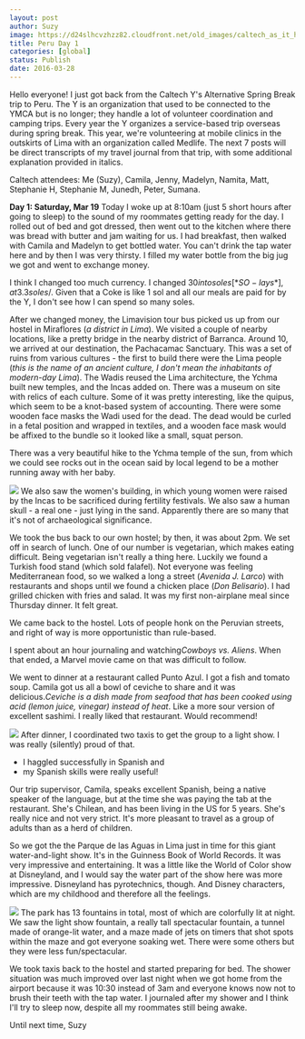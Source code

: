 ```yaml
---
layout: post
author: Suzy
image: https://d24slhcvzhzz82.cloudfront.net/old_images/caltech_as_it_happens/6a0105349b8251970b01b7c82aacf5970b.jpg
title: Peru Day 1
categories: [global]
status: Publish
date: 2016-03-28
---
```


Hello everyone!
I just got back from the Caltech Y's Alternative Spring Break trip to Peru. The Y is an organization that used to be connected to the YMCA but is no longer; they handle a lot of volunteer coordination and camping trips. Every year the Y organizes a service-based trip overseas during spring break. This year, we're volunteering at mobile clinics in the outskirts of Lima with an organization called Medlife. The next 7 posts will be direct transcripts of my travel journal from that trip, with some additional explanation provided in italics.

Caltech attendees: Me (Suzy), Camila, Jenny, Madelyn, Namita, Matt, Stephanie H, Stephanie M, Junedh, Peter, Sumana.

**Day 1: Saturday, Mar 19**
Today I woke up at 8:10am (just 5 short hours after going to sleep) to the sound of my roommates getting ready for the day. I rolled out of bed and got dressed, then went out to the kitchen where there was bread with butter and jam waiting for us. I had breakfast, then walked with Camila and Madelyn to get bottled water. You can't drink the tap water here and by then I was very thirsty. I filled my water bottle from the big jug we got and went to exchange money.

I think I changed too much currency. I changed $30 into soles [*SO-lays*], at 3.3 soles/$. Given that a Coke is like 1 sol and all our meals are paid for by the Y, I don't see how I can spend so many soles.

After we changed money, the Limavision tour bus picked us up from our hostel in Miraflores (*a district in Lima*). We visited a couple of nearby locations, like a pretty bridge in the nearby district of Barranca. Around 10, we arrived at our destination, the Pachacamac Sanctuary. This was a set of ruins from various cultures - the first to build there were the Lima people (*this is the name of an ancient culture, I don't mean the inhabitants of modern-day Lima*). The Wadis reused the Lima architecture, the Ychma built new temples, and the Incas added on. There was a museum on site with relics of each culture. Some of it was pretty interesting, like the quipus, which seem to be a knot-based system of accounting. There were some wooden face masks the Wadi used for the dead. The dead would be curled in a fetal position and wrapped in textiles, and a wooden face mask would be affixed to the bundle so it looked like a small, squat person.

There was a very beautiful hike to the Ychma temple of the sun, from which we could see rocks out in the ocean said by local legend to be a mother running away with her baby.


![](https://d24slhcvzhzz82.cloudfront.net/old_images/caltech_as_it_happens/6a0105349b8251970b01b7c82aad06970b.jpg)
We also saw the women's building, in which young women were raised by the Incas to be sacrificed during fertility festivals. We also saw a human skull - a real one - just lying in the sand. Apparently there are so many that it's not of archaeological significance.

We took the bus back to our own hostel; by then, it was about 2pm. We set off in search of lunch. One of our number is vegetarian, which makes eating difficult. Being vegetarian isn't really a thing here. Luckily we found a Turkish food stand (which sold falafel). Not everyone was feeling Mediterranean food, so we walked a long a street (*Avenida J. Larco*) with restaurants and shops until we found a chicken place (*Don Belisario*). I had grilled chicken with fries and salad. It was my first non-airplane meal since Thursday dinner. It felt great.

We came back to the hostel. Lots of people honk on the Peruvian streets, and right of way is more opportunistic than rule-based.

I spent about an hour journaling and watching*Cowboys vs. Aliens*. When that ended, a Marvel movie came on that was difficult to follow.

We went to dinner at a restaurant called Punto Azul. I got a fish and tomato soup. Camila got us all a bowl of ceviche to share and it was delicious.*Ceviche is a dish made from seafood that has been cooked using acid (lemon juice, vinegar) instead of heat*. Like a more sour version of excellent sashimi. I really liked that restaurant. Would recommend!


![](https://d24slhcvzhzz82.cloudfront.net/old_images/caltech_as_it_happens/6a0105349b8251970b01b8d1b52171970c.jpg)
After dinner, I coordinated two taxis to get the group to a light show. I was really (silently) proud of that.

- I haggled successfully in Spanish and
- my Spanish skills were really useful!

Our trip supervisor, Camila, speaks excellent Spanish, being a native speaker of the language, but at the time she was paying the tab at the restaurant. She's Chilean, and has been living in the US for 5 years. She's really nice and not very strict. It's more pleasant to travel as a group of adults than as a herd of children.

So we got the the Parque de las Aguas in Lima just in time for this giant water-and-light show. It's in the Guinness Book of World Records. It was very impressive and entertaining. It was a little like the World of Color show at Disneyland, and I would say the water part of the show here was more impressive. Disneyland has pyrotechnics, though. And Disney characters, which are my childhood and therefore all the feelings.


![](https://d24slhcvzhzz82.cloudfront.net/old_images/caltech_as_it_happens/6a0105349b8251970b01b8d1b52197970c.jpg)
The park has 13 fountains in total, most of which are colorfully lit at night. We saw the light show fountain, a really tall spectacular fountain, a tunnel made of orange-lit water, and a maze made of jets on timers that shot spots within the maze and got everyone soaking wet. There were some others but they were less fun/spectacular.

We took taxis back to the hostel and started preparing for bed. The shower situation was much improved over last night when we got home from the airport because it was 10:30 instead of 3am and everyone knows now not to brush their teeth with the tap water. I journaled after my shower and I think I'll try to sleep now, despite all my roommates still being awake.

Until next time,
Suzy
